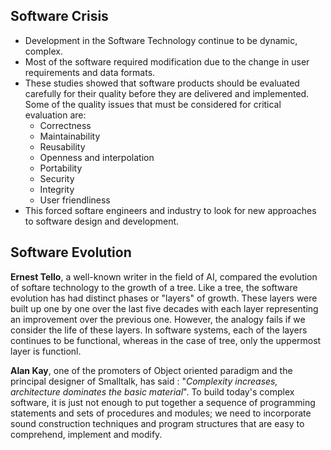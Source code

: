 ## Software Crisis
- Development in the Software Technology continue to be dynamic, complex.
- Most of the software required modification due to the change in user requirements and data formats.
- These studies showed that software products should be evaluated carefully for their quality before they are delivered and implemented. Some of the quality issues that must be considered for critical evaluation are:
  - Correctness
  - Maintainability
  - Reusability
  - Openness and interpolation
  - Portability
  - Security
  - Integrity
  - User friendliness
- This forced softare engineers and industry to look for new approaches to software design and development.

## Software Evolution

**Ernest Tello**, a well-known writer in the field of AI, compared the evolution of softare technology to the growth of a tree. Like a tree, the software evolution has had distinct phases or "layers" of growth. These layers were built up one by one over the last five decades with each layer representing an improvement over the previous one. 
However, the analogy fails if we consider the life of these layers. In software systems, each of the layers continues to be functional, whereas in the case of tree, only the uppermost layer is functionl.

**Alan Kay**, one of the promoters of Object oriented paradigm and the principal designer of Smalltalk, has said : "*Complexity increases, architecture dominates the basic material*". To build today's complex software, it is just not enough to put together a sequence of programming statements and sets of procedures and modules; we need to incorporate sound construction techniques and program structures that are easy to comprehend, implement and modify.


